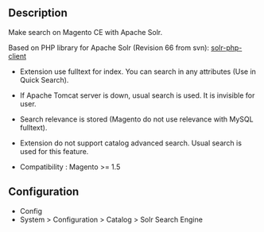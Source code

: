 Description
-----------

Make search on Magento CE with Apache Solr.

Based on PHP library for Apache Solr (Revision 66 from svn): [solr-php-client](http://code.google.com/p/solr-php-client/)

* Extension use fulltext for index. You can search in any attributes (Use in Quick Search).

* If Apache Tomcat server is down, usual search is used. It is invisible for user.

* Search relevance is stored (Magento do not use relevance with MySQL fulltext).

* Extension do not support catalog advanced search. Usual search is used for this feature.

* Compatibility : Magento >= 1.5


Configuration
-------------

* Config
 * System > Configuration > Catalog > Solr Search Engine
